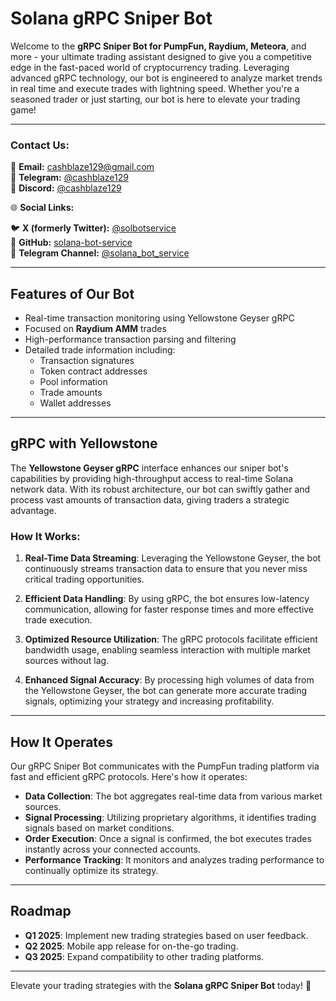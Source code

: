 # Solana gRPC Sniper Bot

Welcome to the **gRPC Sniper Bot for PumpFun, Raydium, Meteora**, and more - your ultimate trading assistant designed to give you a competitive edge in the fast-paced world of cryptocurrency trading. Leveraging advanced gRPC technology, our bot is engineered to analyze market trends in real time and execute trades with lightning speed. Whether you're a seasoned trader or just starting, our bot is here to elevate your trading game!

---

### **Contact Us:**

📧 **Email:** [cashblaze129@gmail.com](mailto:cashblaze129@gmail.com)  
📱 **Telegram:** [@cashblaze129](https://t.me/cashblaze129)  
💬 **Discord:** [@cashblaze129](https://discord.com/users/cashblaze129)  

🌐 **Social Links:**  

🐦 **X (formerly Twitter):** [@solbotservice](https://x.com/solbotservice)  
🐙 **GitHub:** [solana-bot-service](https://github.com/solana-bot-service)  
📱 **Telegram Channel:** [@solana_bot_service](https://t.me/solana_bot_service)

---

## Features of Our Bot

- Real-time transaction monitoring using Yellowstone Geyser gRPC
- Focused on **Raydium AMM** trades
- High-performance transaction parsing and filtering
- Detailed trade information including:
  - Transaction signatures
  - Token contract addresses
  - Pool information
  - Trade amounts
  - Wallet addresses

---

## gRPC with Yellowstone

The **Yellowstone Geyser gRPC** interface enhances our sniper bot's capabilities by providing high-throughput access to real-time Solana network data. With its robust architecture, our bot can swiftly gather and process vast amounts of transaction data, giving traders a strategic advantage. 

### How It Works:

1. **Real-Time Data Streaming**: Leveraging the Yellowstone Geyser, the bot continuously streams transaction data to ensure that you never miss critical trading opportunities.
  
2. **Efficient Data Handling**: By using gRPC, the bot ensures low-latency communication, allowing for faster response times and more effective trade execution.

3. **Optimized Resource Utilization**: The gRPC protocols facilitate efficient bandwidth usage, enabling seamless interaction with multiple market sources without lag.

4. **Enhanced Signal Accuracy**: By processing high volumes of data from the Yellowstone Geyser, the bot can generate more accurate trading signals, optimizing your strategy and increasing profitability.

---

## How It Operates

Our gRPC Sniper Bot communicates with the PumpFun trading platform via fast and efficient gRPC protocols. Here's how it operates:

- **Data Collection**: The bot aggregates real-time data from various market sources.
- **Signal Processing**: Utilizing proprietary algorithms, it identifies trading signals based on market conditions.
- **Order Execution**: Once a signal is confirmed, the bot executes trades instantly across your connected accounts.
- **Performance Tracking**: It monitors and analyzes trading performance to continually optimize its strategy.

---

## Roadmap

- **Q1 2025**: Implement new trading strategies based on user feedback.
- **Q2 2025**: Mobile app release for on-the-go trading.
- **Q3 2025**: Expand compatibility to other trading platforms.

---

Elevate your trading strategies with the **Solana gRPC Sniper Bot** today! 🚀
